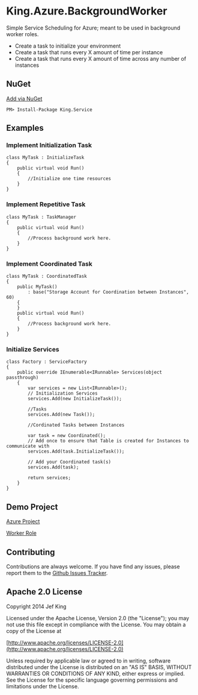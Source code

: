 King.Azure.BackgroundWorker
============

Simple Service Scheduling for Azure; meant to be used in background worker roles.
- Create a task to initialize your environment
- Create a task that runs every X amount of time per instance
- Create a task that runs every X amount of time across any number of instances

## NuGet
[Add via NuGet](https://www.nuget.org/packages/King.Service)
```
PM> Install-Package King.Service
```
## Examples
### Implement Initialization Task
```
class MyTask : InitializeTask
{
	public virtual void Run()
	{
		//Initialize one time resources
	}
}
```
### Implement Repetitive Task
```
class MyTask : TaskManager
{
	public virtual void Run()
	{
		//Process background work here.
	}
}
```
### Implement Coordinated Task
```
class MyTask : CoordinatedTask
{
	public MyTask()
		: base("Storage Account for Coordination between Instances", 60)
	{
	}
	public virtual void Run()
	{
		//Process background work here.
	}
}
```
### Initialize Services
```
class Factory : ServiceFactory
{
    public override IEnumerable<IRunnable> Services(object passthrough)
    {
        var services = new List<IRunnable>();
        // Initialization Services
        services.Add(new InitializeTask());

        //Tasks
        services.Add(new Task());

        //Cordinated Tasks between Instances

        var task = new Coordinated();
        // Add once to ensure that Table is created for Instances to communicate with
        services.Add(task.InitializeTask());

        // Add your Coordinated task(s)
        services.Add(task);
            
        return services;
    }
}
```
## Demo Project
[Azure Project](https://github.com/jefking/King.Azure.BackgroundWorker/tree/master/Azure.Demo)

[Worker Role](https://github.com/jefking/King.Azure.BackgroundWorker/tree/master/Worker)

## Contributing

Contributions are always welcome. If you have find any issues, please report them to the [Github Issues Tracker](https://github.com/jefking/King.Azure.BackgroundWorker/issues?sort=created&direction=desc&state=open).

## Apache 2.0 License

Copyright 2014 Jef King

Licensed under the Apache License, Version 2.0 (the "License"); you may not use this file except in compliance with the License. You may obtain a copy of the License at

[http://www.apache.org/licenses/LICENSE-2.0](http://www.apache.org/licenses/LICENSE-2.0)

Unless required by applicable law or agreed to in writing, software distributed under the License is distributed on an "AS IS" BASIS, WITHOUT WARRANTIES OR CONDITIONS OF ANY KIND, either express or implied. See the License for the specific language governing permissions and limitations under the License.